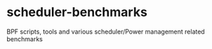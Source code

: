 # scheduler-benchmarks
BPF scripts, tools and various scheduler/Power management related benchmarks
